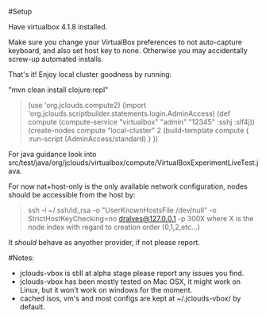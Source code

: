 
#Setup

Have virtualbox 4.1.8 installed. 

Make sure you change your VirtualBox preferences to not auto-capture keyboard, and also set host key to none.  Otherwise you may accidentally screw-up automated installs.

That's it! Enjoy local cluster goodness by running:

"mvn clean install clojure:repl"

> (use 'org.jclouds.compute2)
> (import 'org.jclouds.scriptbuilder.statements.login.AdminAccess)
> (def compute (compute-service "virtualbox" "admin" "12345" :sshj :slf4j))
> (create-nodes compute "local-cluster" 2 (build-template compute { :run-script (AdminAccess/standard) } ))

For java guidance look into src/test/java/org/jclouds/virtualbox/compute/VirtualBoxExperimentLiveTest.java.

For now nat+host-only is the only available network configuration, nodes should be accessible from the host by:
> ssh -i ~/.ssh/id_rsa -o "UserKnownHostsFile /dev/null" -o StrictHostKeyChecking=no dralves@127.0.0.1 -p 300X
where X is the node index with regard to creation order (0,1,2,etc...)

It *should* behave as anyother provider, if not please report.

#Notes:

- jclouds-vbox is still at alpha stage please report any issues you find.
- jclouds-vbox has been mostly tested on Mac OSX, it might work on Linux, but it won't work on windows for the moment. 
- cached isos, vm's and most configs are kept at ~/.jclouds-vbox/ by default.